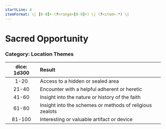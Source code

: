 ```yaml
---
startLine: 4
itemFormat: \| [0-9]+-(?<range>[0-9]+) \| (?<item>.*) \|
---
```

# Sacred Opportunity
### Category: Location Themes

| dice: 1d300 | Result |
|:----:|:-------|
| 1-20 | Access to a hidden or sealed area |
| 21-40 | Encounter with a helpful adherent or heretic |
| 41-60 | Insight into the nature or history of the faith |
| 61-80 | Insight into the schemes or methods of religious zealots |
| 81-100 | Interesting or valuable artifact or device |
